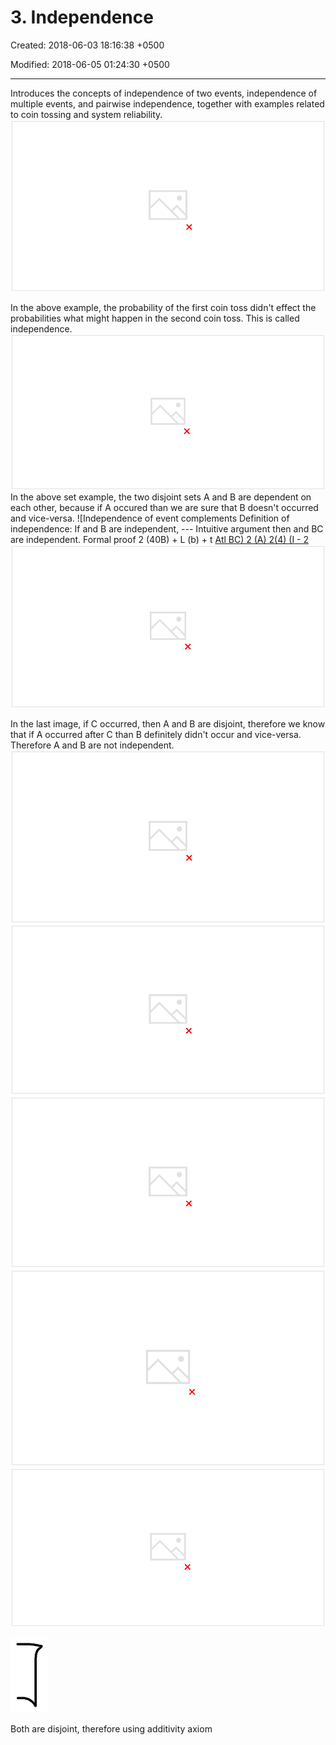 # 3. Independence

Created: 2018-06-03 18:16:38 +0500

Modified: 2018-06-05 01:24:30 +0500

---

Introduces the concepts of independence of two events, independence of multiple events, and pairwise independence, together with examples related to coin tossing and system reliability.
![A model based 3 tosses of a on conditional probabilities biased coin: P(H) = p, P(T) = 1 Multiplication rule: Total probability: E (Ha J H,) 2 P: ? (HOT,) P(TIIT) = p) p) p p P I-p HIT THT TTH P(l head) = p (l -p) Bayes rule: aeoÅ) P(first toss is H | 1 head) --- C (L Read) ](media/Intro---Syllabus_3.-Independence-image1.png)

In the above example, the probability of the first coin toss didn't effect the probabilities what might happen in the second coin toss. This is called independence.
![Independence of two events • Intuitive "definition": P (B I A) P (B) occurrence of A provides no new information about B B) = P(A) • PCB) Definition of independence: Symmetric with respect to A and B --- implies P (A I B) P (A) applies even if P(Ä) = O 13 Independent? ](media/Intro---Syllabus_3.-Independence-image2.png)
In the above set example, the two disjoint sets A and B are dependent on each other, because if A occured than we are sure that B doesn't occurred and vice-versa.
![Independence of event complements Definition of independence: If and B are independent, --- Intuitive argument then and BC are independent. Formal proof 2 (40B) + L (b) + t [Atl BC) 2 (A) 2(4) (I - 2 ](media/Intro---Syllabus_3.-Independence-image3.png)
![Conditional independence Conditional independence, given C, is defined as independence under the probability law I C) Assume A and B are independent If we are told that C occurred, are and B independent? flJÖ ](media/Intro---Syllabus_3.-Independence-image4.png)

In the last image, if C occurred, then A and B are disjoint, therefore we know that if A occurred after C than B definitely didn't occur and vice-versa. Therefore A and B are not independent.
![Conditioning may affect independence Two unfair coins, A and B: I coin A) = 0.9, P(ll I coin B) 0.1 choose either coin with equal probability 0.9 Com A 5 0.5 Coin B 0.1 0.1 0.9 0.9 0.1 0.9 0.1 0.1 0.1 0.9 losses Are coin tosses independent? Compare: P(toss 11 = +0 _ 5 *0.) 005 P (toss 11 = Il I first 10 tosses are heads) IA) = 003 ](media/Intro---Syllabus_3.-Independence-image5.png)
![Independence of a collection of events Intuitive "definition": Information on some of the events does not change probabilities related to the remaining events Definition: Events Al, A2, ...,An are called independent if: n Am) = • • • P(Arn) for any distinct indices P(ÄI n PC Al) • P(A3) P (Al n 112) = P(AI) • P(A2) P(A2) • P(A3) pairwise independence P(AI n A2 n A3) = PC Al) • P(A2) • P(A3) ](media/Intro---Syllabus_3.-Independence-image6.png)
![Independence vs. pairwise independence Two independent fair coin tosses First toss is 11 --- 112: Second toss is Il P(lll) = P(112) = 1/2 3 C: the two tosses had the same result H, T T '1/2 Cc) 11T z 2 Ill, 112, and C are pairwise independent, but not independent ](media/Intro---Syllabus_3.-Independence-image7.png)
![Reliability Pi: probability that unit i is independent units PI PI (I: up dowevl probability that system is "up" ? 15 q T') : U u 2 U ](media/Intro---Syllabus_3.-Independence-image8.png)
![The king's sibling 0 The king comes from a family of two children. What is the probability that his sibling is female? bop 2/3 025 ( 6)? 0 ](media/Intro---Syllabus_3.-Independence-image9.png)

![](media/Intro---Syllabus_3.-Independence-image10.png)

Both are disjoint, therefore using additivity axiom


